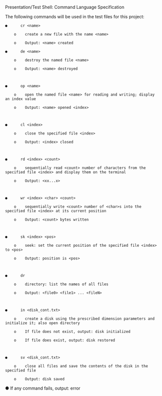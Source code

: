 Presentation/Test Shell: Command Language Specification

The following commands will be used in the test files for this project:

    ●      cr <name>

        o    create a new file with the name <name>

        o    Output: <name> created

    ●      de <name>

        o    destroy the named file <name>

        o    Output: <name> destroyed



    ●      op <name>

        o    open the named file <name> for reading and writing; display an index value

        o    Output: <name> opened <index>



    ●      cl <index>

        o    close the specified file <index>

        o    Output: <index> closed



    ●      rd <index> <count>

        o    sequentially read <count> number of characters from the specified file <index> and display them on the terminal

        o    Output: <xx...x>



    ●      wr <index> <char> <count>

        o    sequentially write <count> number of <char>s into the specified file <index> at its current position

        o    Output: <count> bytes written



    ●      sk <index> <pos>

        o    seek: set the current position of the specified file <index> to <pos>

        o    Output: position is <pos>



    ●      dr

        o    directory: list the names of all files

        o    Output: <file0> <file1> ... <fileN>



    ●      in <disk_cont.txt>

        o    create a disk using the prescribed dimension parameters and initialize it; also open directory

        o    If file does not exist, output: disk initialized

        o    If file does exist, output: disk restored



    ●      sv <disk_cont.txt>

        o    close all files and save the contents of the disk in the specified file

        o    Output: disk saved



●      If any command fails, output: error